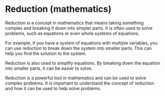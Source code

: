 # Reduction (mathematics)

Reduction is a concept in mathematics that means taking something complex and breaking it down into simpler parts. It is often used to solve problems, such as equations or even whole systems of equations.

For example, if you have a system of equations with multiple variables, you can use reduction to break down the system into smaller parts. This can help you find the solution to the system.

Reduction is also used to simplify equations. By breaking down the equation into smaller parts, it can be easier to solve.

Reduction is a powerful tool in mathematics and can be used to solve complex problems. It is important to understand the concept of reduction and how it can be used to help solve problems.
